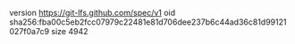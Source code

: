 version https://git-lfs.github.com/spec/v1
oid sha256:fba00c5eb2fcc07979c22481e81d706dee237b6c44ad36c81d99121027f0a7c9
size 4942
